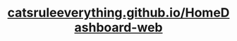 <h1 align="center">
  <a href="https://catsruleeverything.github.io/HomeDashboard-web">
    catsruleeverything.github.io/HomeDashboard-web
  </a>
</h1>
